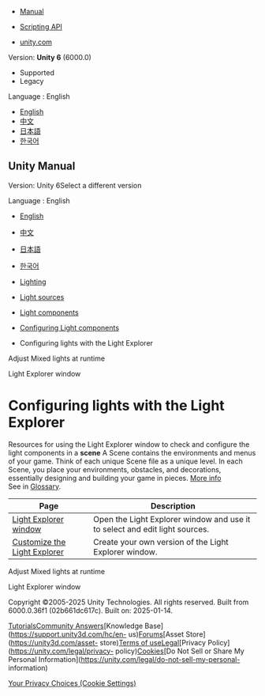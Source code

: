 [](https://docs.unity3d.com)

  * [Manual](../Manual/index.html)
  * [Scripting API](../ScriptReference/index.html)

  * [unity.com](https://unity.com/)

Version: **Unity 6** (6000.0)

  * Supported
  * Legacy

Language : English

  * [English](/Manual/LightingExplorer-landing.html)
  * [中文](/cn/current/Manual/LightingExplorer-landing.html)
  * [日本語](/ja/current/Manual/LightingExplorer-landing.html)
  * [한국어](/kr/current/Manual/LightingExplorer-landing.html)

[](https://docs.unity3d.com)

## Unity Manual

Version: Unity 6Select a different version

Language : English

  * [English](/Manual/LightingExplorer-landing.html)
  * [中文](/cn/current/Manual/LightingExplorer-landing.html)
  * [日本語](/ja/current/Manual/LightingExplorer-landing.html)
  * [한국어](/kr/current/Manual/LightingExplorer-landing.html)

  * [Lighting](LightingOverview.html)
  * [Light sources](lighting-light-sources.html)
  * [Light components](lighting-light-components.html)
  * [Configuring Light components](lighting-light-components-configuring.html)
  * Configuring lights with the Light Explorer

[](lighting-mode-runtime.html)

Adjust Mixed lights at runtime

[](LightingExplorer.html)

Light Explorer window

# Configuring lights with the Light Explorer

Resources for using the Light Explorer window to check and configure the light
components in a **scene** A Scene contains the environments and menus of your
game. Think of each unique Scene file as a unique level. In each Scene, you
place your environments, obstacles, and decorations, essentially designing and
building your game in pieces. [More info](CreatingScenes.html)  
See in [Glossary](Glossary.html#Scene).

**Page** | **Description**  
---|---  
[Light Explorer window](LightingExplorer.html) | Open the Light Explorer window and use it to select and edit light sources.  
[Customize the Light Explorer](LightExplorerExtension.html) | Create your own version of the Light Explorer window.  
  
[](lighting-mode-runtime.html)

Adjust Mixed lights at runtime

[](LightingExplorer.html)

Light Explorer window

Copyright ©2005-2025 Unity Technologies. All rights reserved. Built from
6000.0.36f1 (02b661dc617c). Built on: 2025-01-14.

[Tutorials](https://learn.unity.com/)[Community
Answers](https://answers.unity3d.com)[Knowledge
Base](https://support.unity3d.com/hc/en-
us)[Forums](https://forum.unity3d.com)[Asset Store](https://unity3d.com/asset-
store)[Terms of
use](https://docs.unity3d.com/Manual/TermsOfUse.html)[Legal](https://unity.com/legal)[Privacy
Policy](https://unity.com/legal/privacy-
policy)[Cookies](https://unity.com/legal/cookie-policy)[Do Not Sell or Share
My Personal Information](https://unity.com/legal/do-not-sell-my-personal-
information)

[Your Privacy Choices (Cookie Settings)](javascript:void\(0\);)

